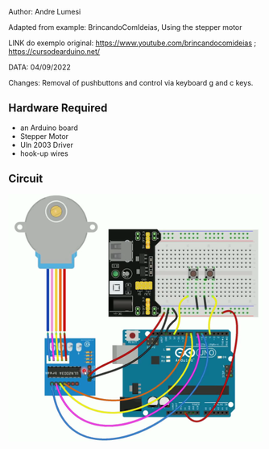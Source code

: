 Author: Andre Lumesi

Adapted from example: BrincandoComIdeias, Using the stepper motor

LINK do exemplo original:    https://www.youtube.com/brincandocomideias ; https://cursodearduino.net/

DATA:    04/09/2022

Changes: Removal of pushbuttons and control via keyboard g and c keys.

## Hardware Required

* an Arduino board
* Stepper Motor
* Uln 2003 Driver
* hook-up wires

## Circuit
![](images/stepper.png)
